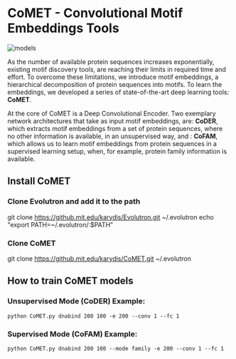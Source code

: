 # CoMET - **Co**nvolutional **M**otif **E**mbeddings **T**ools

![models](https://s3.amazonaws.com/comet-media/github_models.png)

As the number of available protein sequences increases exponentially, existing motif discovery tools, are reaching their limits in required time and effort. To overcome these limitations, we introduce motif embeddings, a hierarchical decomposition of protein sequences into motifs. To learn the embeddings, we developed a series of state-of-the-art deep learning tools: **CoMET**. 

At the core of CoMET is a Deep Convolutional Encoder. Two exemplary network architectures that take as input motif embeddings, are: **CoDER**, which extracts motif embeddings from a set of protein sequences, where no other information is available, in an unsupervised way, and : **CoFAM**, which allows us to learn motif embeddings from protein sequences in a supervised learning setup, when, for example, protein family information is available.

## Install CoMET

### Clone Evolutron and add it to the path
git clone https://github.mit.edu/karydis/Evolutron.git ~/.evolutron
echo "export PATH=~/.evolutron/:$PATH"

### Clone CoMET
git clone https://github.mit.edu/karydis/CoMET.git ~/.evolutron

## How to train CoMET models

### Unsupervised Mode (CoDER) Example:
   ```shell
   python CoMET.py dnabind 200 100 -e 200 --conv 1 --fc 1
   ```

### Supervised Mode (CoFAM) Example:
   ```shell
   python CoMET.py dnabind 200 100 --mode family -e 200 --conv 1 --fc 1
   ```
